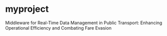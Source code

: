 # myproject
Middleware for Real-Time Data Management in Public Transport: Enhancing Operational Efficiency and Combating Fare Evasion
